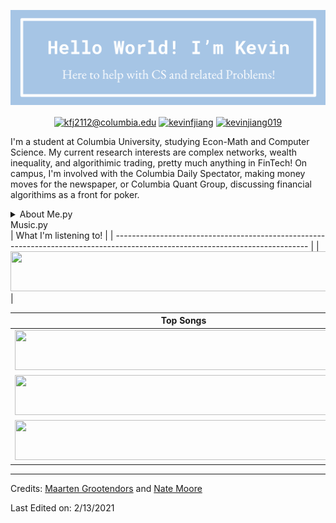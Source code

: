 ![image](https://github.com/kevinjiang019/kevinjiang019/blob/master/Hello%20world.png)

<p align="center">
<a href="mailto:kfj2112@columbia.edu" target="blank"><img align="center" src="https://img.shields.io/badge/Gmail-D14836?style=for-the-badge&logo=gmail&logoColor=white&link=kfj@columbia.edu" alt="kfj2112@columbia.edu"/></a>
<a href="https://www.linkedin.com/in/kevinfjiang/" target="blank"><img align="center" src="https://img.shields.io/badge/-LinkedIn-039BE5?style=for-the-badge&logo=Linkedin&logoColor=white&link=https://www.linkedin.com/in/kevinfjiang/" alt="kevinfjiang"/></a>
<a href="https://columbiauniversity.zoom.us/j/2741510016?pwd=cDUwb0FqaHBoVGNFSUl6cG1QYkkwdz09" target="blank"><img align="center" src="https://img.shields.io/badge/Zoom-2D8CFF?style=for-the-badge&logo=zoom&logoColor=white&link=https://columbiauniversity.zoom.us/j/2741510016?pwd=cDUwb0FqaHBoVGNFSUl6cG1QYkkwdz09" alt="kevinjiang019"/></a>

</p>


I'm a student at Columbia University, studying Econ-Math and Computer Science. 
My current research interests are complex networks, wealth inequality, and algorithimic trading,
pretty much anything in FinTech! On campus, I'm involved with the Columbia Daily Spectator, making 
money moves for the newspaper, or Columbia Quant Group, discussing financial algorithims as a front 
for poker. 

<details>
<summary>About Me.py</summary>
  
  <!---
  | Command | Description |
| --- | --- |
| [Vectors of Locally Aggregated Concepts](https://github.com/MaartenGr/VLAC) | <img src="https://img.shields.io/badge/-NLP-red"> <img src="https://img.shields.io/badge/-Python-blue">|
| ... | ... |
  --->
  

```python
import personalBio as PB

def main():
     getBio()

def getBio():
    return PB.Bio:
        "Free time:"               "You will often find me working on personal projects[below], playing poker, or exploring coffee shops of NYC",
        "Coding Languages:"        "Python, Java, R, and Excel",
        "Socials:"                 "Please Contact me via email to set up a time! \
``` 
<p align = "middle">
<a href="https://github.com/kevinjiang019?tab=projects" target="blank"><img align="center" src="https://img.shields.io/badge/GitHub-100000?style=for-the-badge&logo=github&logoColor=white&link=https://github.com/kevinjiang019?tab=projects" alt="kevinjiang019"/>
<a href="https://www.instagram.com/kevinjiang019/" target="blank"><img align="center" src="https://img.shields.io/badge/Instagram-E4405F?style=for-the-badge&logo=instagram&logoColor=white&link=https://www.instagram.com/kevinjiang019/" alt="kevinjiang019"/>
<a href="https://www.facebook.com/kevin.jiang.980967" target="blank"><img align="center" src="https://img.shields.io/badge/Facebook-1877F2?style=for-the-badge&logo=facebook&logoColor=white&link=https://www.facebook.com/kevin.jiang.980967" alt="kevinjiang019"/>"



```python
if __name__ == "__main__":
    main()
    print("Thank you for learning a bit more about me!)
```


</details>  
<summary>Music.py</summary>
| What I'm listening to!                                                                                                                 |
| ------------------------------------------------------------------------------------------------------------------------------ |
| <a href="https://natemoo-re.kevinjiang019.vercel.app/now-playing?open"><img src="https://natemoo-re.kevinjiang019.vercel.app/now-playing" width="540" height="64"></a> |


<table>
  <thead>
    <tr>
      <th>Top Songs</th>
    </tr>
  </thead>
  <tbody>
    <tr>
      <td><a href="https://natemoo-re.kevinjiang019.vercel.app/top-tracks?i=1&open"><img src="https://natemoo-re.kevinjiang019.vercel.app/top-tracks?i=1" width="540" height="64"></a></td>
    </tr>
    <tr></tr> <!-- hide gray row -->
    <tr>
      <td><a href="https://natemoo-re.kevinjiang019.vercel.app/top-tracks?i=2&open"><img src="https://natemoo-re.kevinjiang019.vercel.app/top-tracks?i=2" width="540" height="64"></a></td>
    </tr>
    <tr></tr> <!-- hide gray row -->
    <tr>
      <td><a href="https://natemoo-re.kevinjiang019.vercel.app/top-tracks?i=3&open"><img src="https://natemoo-re.kevinjiang019.vercel.app/top-tracks?i=3" width="540" height="64"></a></td>
    </tr>
  </tbody>
</table>


-----
Credits: [Maarten Grootendors](https://github.com/MaartenGr) and [Nate Moore](https://github.com/natemoo-re)

Last Edited on: 2/13/2021
